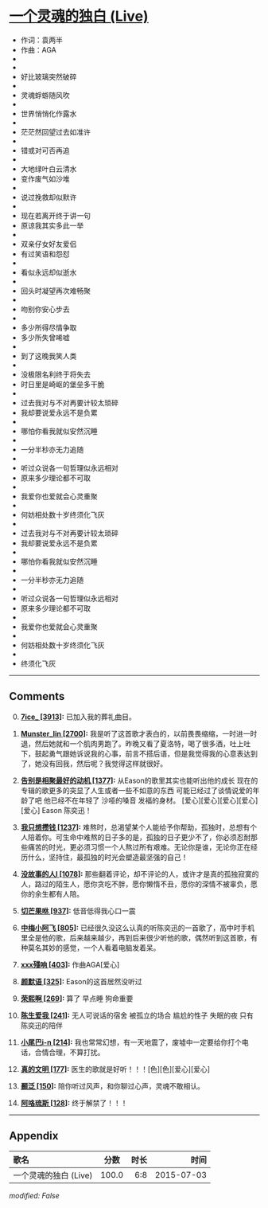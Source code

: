 # [一个灵魂的独白 (Live)](https://music.163.com/song?id=34509415)

* 作词：袁两半
* 作曲：AGA
*
*
* 好比玻璃突然破碎
* 
* 灵魂蜉蝣随风吹
* 
* 世界悄悄化作露水
* 
* 茫茫然回望过去如准许
* 
* 错或对可否再追
* 
* 大地绿叶白云清水
* 变作废气如沙堆
* 
* 说过挽救却似默许
* 
* 现在若离开终于讲一句
* 原谅我其实多此一举
* 
* 双亲仔女好友爱侣
* 有过笑语和怨怼
* 
* 看似永远却似逝水
* 
* 回头时凝望再次难畅聚
* 
* 吻别你安心步去
* 
* 多少所得尽情争取
* 多少所失曾唏嘘
* 
* 到了这晚我笑人类
* 
* 没极限名利终于将失去
* 时日里是崎岖的堡垒多干脆
* 
* 过去我对与不对再要计较太琐碎
* 我却要说爱永远不是负累
* 
* 哪怕你看我就似安然沉睡
* 
* 一分半秒亦无力追随
* 
* 听过众说各一句哲理似永远相对
* 原来多少理论都不可取
* 
* 我爱你也爱就会心灵重聚
* 
* 何妨相处数十岁终须化飞灰
* 
* 过去我对与不对再要计较太琐碎
* 我却要说爱永远不是负累
* 
* 哪怕你看我就似安然沉睡
* 
* 一分半秒亦无力追随
* 
* 听过众说各一句哲理似永远相对
* 原来多少理论都不可取
* 
* 我爱你也爱就会心灵重聚
* 
* 何妨相处数十岁终须化飞灰
* 
* 终须化飞灰


---

## Comments
0. **[7ice_ \[3913\]](https://music.163.com/#/user/home?id=61379861):** 已加入我的葬礼曲目。

1. **[Munster_lin \[2700\]](https://music.163.com/#/user/home?id=47526305):** 我是听了这首歌才表白的，以前畏畏缩缩，一时进一时退，然后她就和一个肌肉男跑了。昨晚又看了夏洛特，喝了很多酒，吐上吐下，鼓起勇气跟她诉说我的心事，前言不搭后语，但是我觉得我的心意表达到了，她没有回我，然后呢？我觉得这样就很好。

2. **[告别是相聚最好的动机 \[1377\]](https://music.163.com/#/user/home?id=91506796):** 从Eason的歌里其实也能听出他的成长 现在的专辑的歌更多的突显了人生或者一些不如意的东西 可能已经过了谈情说爱的年龄了吧 他已经不在年轻了 沙哑的嗓音 发福的身材。 [爱心][爱心][爱心][爱心][爱心] Eason 陈奕迅！

3. **[我只想攒钱 \[1237\]](https://music.163.com/#/user/home?id=70846148):** 难熬时，总渴望某个人能给予你帮助，孤独时，总想有个人陪着你。可生命中难熬的日子多的是，孤独的日子更少不了，你必须忍耐那些痛苦的时光，更必须习惯一个人熬过所有艰难。无论你是谁，无论你正在经历什么，坚持住，最孤独的时光会塑造最坚强的自己！

4. **[没故事的人l \[1078\]](https://music.163.com/#/user/home?id=331919259):** 那些翻着评论，却不评论的人，或许才是真的孤独寂寞的人，路过的陌生人，愿你贪吃不胖，愿你懒惰不丑，愿你的深情不被辜负，愿你的余生都有人陪。

5. **[切芒果咻 \[937\]](https://music.163.com/#/user/home?id=46245392):** 低音低得我心口一震

6. **[中梅小阿飞 \[805\]](https://music.163.com/#/user/home?id=88367698):** 已经很久没这么认真的听陈奕迅的一首歌了，高中时手机里全是他的歌，后来越来越少，再到后来很少听他的歌，偶然听到这首歌，有种莫名其妙的感觉，一个人看着电脑发着呆。

7. **[xxx殘响 \[403\]](https://music.163.com/#/user/home?id=266012878):** 作曲AGA[爱心]

8. **[颜默语 \[325\]](https://music.163.com/#/user/home?id=58008157):** Eason的这首居然没听过

9. **[荣熙啊 \[269\]](https://music.163.com/#/user/home?id=496743008):** 算了 早点睡 狗命重要

10. **[陈生爱我 \[241\]](https://music.163.com/#/user/home?id=19908178):** 无人可说话的宿舍 被孤立的场合 尴尬的性子 失眠的夜 只有陈奕迅的陪伴

11. **[小尾巴i-n \[214\]](https://music.163.com/#/user/home?id=470294775):** 我也常常幻想，有一天地震了，废墟中一定要给你打个电话，合情合理，不算打扰。

12. **[真的文明 \[177\]](https://music.163.com/#/user/home?id=76790290):** 医生的歌就是好听！！！[色][色][爱心][爱心]

13. **[颞泛 \[150\]](https://music.163.com/#/user/home?id=91664416):** 陪你听过风声，和你聊过心声，灵魂不敢相认。

14. **[阿咯琉斯 \[128\]](https://music.163.com/#/user/home?id=269583588):** 终于解禁了！！！



---

## Appendix

|歌名|分数|时长|时间|
|:---|:---:|---:|---:|
|一个灵魂的独白 (Live)|100.0|6:8|2015-07-03

*modified: False*